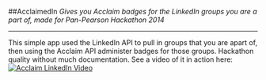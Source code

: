##AcclaimedIn
*Gives you Acclaim badges for the LinkedIn groups you are a part of, made for Pan-Pearson Hackathon 2014*
***
This simple app used the LinkedIn API to pull in groups that you are apart of, then using the Acclaim API administer badges for those groups. Hackathon quality without much documentation. 
See a video of it in action here:
[![Acclaim LinkedIn Video](http://img.youtube.com/vi/on0rBKgRcak/0.jpg)](http://www.youtube.com/watch?v=on0rBKgRcak)

